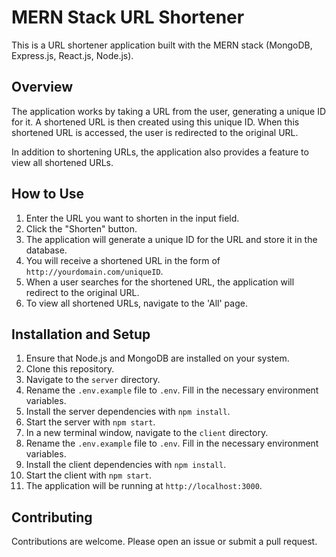 # MERN Stack URL Shortener

This is a URL shortener application built with the MERN stack (MongoDB, Express.js, React.js, Node.js).

## Overview

The application works by taking a URL from the user, generating a unique ID for it. A shortened URL is then created using this unique ID. When this shortened URL is accessed, the user is redirected to the original URL.

In addition to shortening URLs, the application also provides a feature to view all shortened URLs.

## How to Use

1. Enter the URL you want to shorten in the input field.
2. Click the "Shorten" button.
3. The application will generate a unique ID for the URL and store it in the database.
4. You will receive a shortened URL in the form of `http://yourdomain.com/uniqueID`.
5. When a user searches for the shortened URL, the application will redirect to the original URL.
6. To view all shortened URLs, navigate to the 'All' page.

## Installation and Setup

1. Ensure that Node.js and MongoDB are installed on your system.
2. Clone this repository.
3. Navigate to the `server` directory.
4. Rename the `.env.example` file to `.env`. Fill in the necessary environment variables.
5. Install the server dependencies with `npm install`.
6. Start the server with `npm start`.
7. In a new terminal window, navigate to the `client` directory.
8. Rename the `.env.example` file to `.env`. Fill in the necessary environment variables.
9. Install the client dependencies with `npm install`.
10. Start the client with `npm start`.
11. The application will be running at `http://localhost:3000`.


## Contributing

Contributions are welcome. Please open an issue or submit a pull request.

